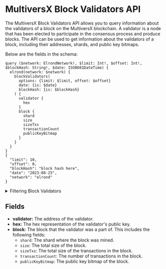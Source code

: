 # MultiversX Block Validators API

The MultiversX Block Validators API allows you to query information about the validators of a block on the MultiversX blockchain. A validator is a node that has been elected to participate in the consensus process and produce blocks. The API can be used to get information about the validators of a block, including their addresses, shards, and public key bitmaps.

Below are the fields in the schema:

```
query ($network: ElrondNetwork!, $limit: Int!, $offset: Int!, $blockHash: String!, $date: ISO8601DateTime) {
  elrond(network: $network) {
    blockValidators(
      options: {limit: $limit, offset: $offset}
      date: {is: $date}
      blockHash: {is: $blockHash}
    ) {
      validator {
        hex
      }
      block {
        shard
        size
        sizeTxs
        transactionCount
        publicKeyBitmap
      }
    }
  }
}
{
  "limit": 10,
  "offset": 0,
  "blockHash": "block hash here",
  "date": "2023-08-25",
  "network": "elrond"
}

```

<details><summary>Filtering Block Validators</summary>

- `any`: A catch-all field ( OR Logic) that can be used to filter on any other field in the blocks API.
- `blockHash`: Filter by block hash.
- `date`: Filter by the date on which the block was mined.
- `height`: Filter by the height of the block.
- `miner`: Filter by the miner who mined the block.
- `options`: Filter returned data by ordering, limiting, and constraining it. Available fields: `asc`, `ascByInteger`, `desc`, `descByInteger`, `limit`, `limitBy`, `offset`.
- `size`: Filter by the size of the block.
- `time`: Filter by when the block was mined
- `previousBlockHash`: Filter by the hash of the previous block.
- `publicKeyBitmap`: Filter by the public key bitmap of the block.
- `proposer`: Filter by the address of the block proposer.
</details>

## Fields

- **validator:** The address of the validator.
- **hex:** The hex representation of the validator's public key.
- **block:** The block that the validator was a part of. This includes the following fields:
  - `shard`: The shard where the block was mined.
  - `size`: The total size of the block.
  - `sizeTxs`: The total size of the transactions in the block.
  - `transactionCount`: The number of transactions in the block.
  - `publicKeyBitmap`: The public key bitmap of the block.
